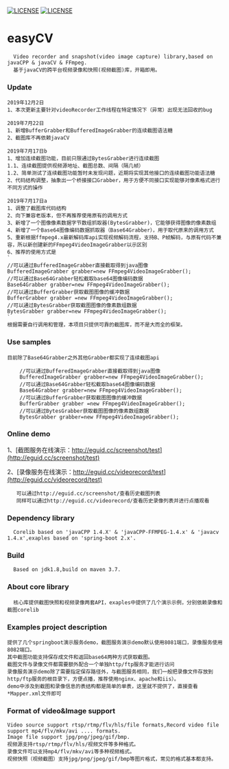 [![LICENSE](https://img.shields.io/badge/license-Anti%20996-blue.svg)](https://github.com/996icu/996.ICU/blob/master/LICENSE)
[![LICENSE](https://camo.githubusercontent.com/f969af70fa6573766a11cb0a968fc82b069298f1/68747470733a2f2f696d672e736869656c64732e696f2f6769746875622f6c6963656e73652f6c697a68696368616f2f6f6e652e737667)](https://github.com/eguid/easyCV/blob/master/LICENSE)
# easyCV
      Video recorder and snapshot(video image capture) library,based on javaCPP & javaCV & FFmpeg. 
      基于javaCV的跨平台视频录像和快照(视频截图)库，开箱即用。
### Update
	2019年12月2日
	1、本次更新主要针对videoRecorder工作线程在特定情况下（异常）出现无法回收的bug
	
	2019年7月22日
	1、新增BufferGrabber和BufferedImageGrabber的连续截图语法糖
	2、截图库不再依赖javaCV
	
	2019年7月17日b
	1、增加连续截图功能，目前只限通过BytesGrabber进行连续截图
	1.1、连续截图提供视频源地址、截图总数、间隔（隔几帧）
	1.2、简单测试了连续截图功能暂时未发现问题，近期将实现其他接口的连续截图功能语法糖
	2、代码结构调整，抽象出一个桥接接口Grabber，用于方便不同接口实现能够对像素格式进行不同方式的操作
	
	2019年7月17日a
	1、调整了截图库代码结构
	2、向下兼容老版本，但不再推荐使用原有的调用方式
	3、新增了一个图像像素数据字节数组抓取器(BytesGrabber)，它能够获得图像的像素数组
	4、新增了一个Base64图像编码数据抓取器（Base64Grabber），用于取代原来的调用方式
	5、重新根据ffmpeg4.x最新解码库api实现视频解码流程，支持B、P帧解码，与原有代码不兼容，所以新创建新的FFmpeg4VideoImageGrabber以示区别
	6、推荐的使用方式是
	`
	//可以通过BufferedImageGrabber直接截取得到java图像
	BufferedImageGrabber grabber=new FFmpeg4VideoImageGrabber();
	//可以通过Base64Grabber轻松截取base64图像编码数据
	Base64Grabber grabber=new FFmpeg4VideoImageGrabber();
	//可以通过BufferGrabber获取截图图像的缓冲数据
	BufferGrabber grabber =new FFmpeg4VideoImageGrabber();
	//可以通过BytesGrabber获取截图图像的像素数组数据
	BytesGrabber grabber=new FFmpeg4VideoImageGrabber();
	`
	根据需要自行调用和管理，本项目只提供可靠的截图库，而不是大而全的框架。
  
### Use samples
	目前除了Base64Grabber之外其他Grabber都实现了连续截图api
```
	//可以通过BufferedImageGrabber直接截取得到java图像
	BufferedImageGrabber grabber=new FFmpeg4VideoImageGrabber();
	//可以通过Base64Grabber轻松截取base64图像编码数据
	Base64Grabber grabber=new FFmpeg4VideoImageGrabber();
	//可以通过BufferGrabber获取截图图像的缓冲数据
	BufferGrabber grabber =new FFmpeg4VideoImageGrabber();
	//可以通过BytesGrabber获取截图图像的像素数组数据
	BytesGrabber grabber=new FFmpeg4VideoImageGrabber();
```

### Online demo 
1、[截图服务在线演示：http://eguid.cc/screenshot/test](http://eguid.cc/screenshot/test)<br />
      
2、[录像服务在线演示：http://eguid.cc/videorecord/test](http://eguid.cc/videorecord/test)<br />
       
       可以通过http://eguid.cc/screenshot/查看历史截图列表
       同样可以通过http://eguid.cc/videorecord/查看历史录像列表并进行点播观看
 
### Dependency library
      Corelib based on 'javaCPP 1.4.X' & 'javaCPP-FFMPEG-1.4.x' & 'javacv 1.4.x',exaples based on 'spring-boot 2.x'.

### Build
      Based on jdk1.8,build on maven 3.7.

### About core library
      核心库提供截图快照和视频录像两套API，exaples中提供了几个演示示例，分别依赖录像和截图corelib

### Examples project description
    提供了几个springboot演示服务demo，截图服务演示demo默认使用8081端口，录像服务使用8082端口。
    其中截图功能支持保存成文件和返回base64两种方式获取截图。
    截图文件与录像文件都需要额外配合一个单独http/ftp服务才能进行访问
    录像服务演示demo除了需要指定保存路径外，与截图服务相同，我们一般把录像文件存放到http/ftp服务的根目录下，方便点播，推荐使用nginx、apache和iis）。
    demo中涉及到截图和录像信息的表结构都是简单的单表，这里就不提供了，直接查看*Mapper.xml文件即可

### Format of video&Image support
    Video source support rtsp/rtmp/flv/hls/file formats,Record video file support mp4/flv/mkv/avi .... formats.
    Image file support jpg/png/jpeg/gif/bmp.
    视频源支持rtsp/rtmp/flv/hls/视频文件等多种格式。
    录像文件可以支持mp4/flv/mkv/avi等多种视频格式。
    视频快照（视频截图）支持jpg/png/jpeg/gif/bmp等图片格式，常见的格式基本都支持。

